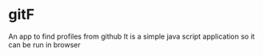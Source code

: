 # gitF
An app to find profiles from github
It is a simple java script application so it can be run in browser 
